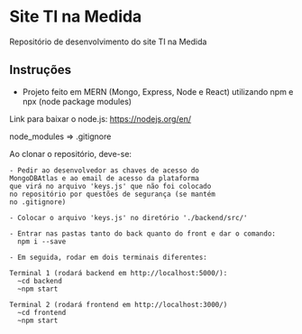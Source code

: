 # Site TI na Medida
Repositório de desenvolvimento do site TI na Medida


## Instruções

 - Projeto feito em MERN (Mongo, Express, Node e React) utilizando npm e npx (node package modules)

 Link para baixar o node.js:
  https://nodejs.org/en/

 node_modules => .gitignore

 Ao clonar o repositório, deve-se:

    - Pedir ao desenvolvedor as chaves de acesso do 
    MongoDBAtlas e ao email de acesso da plataforma 
    que virá no arquivo 'keys.js' que não foi colocado 
    no repositório por questões de segurança (se mantém 
    no .gitignore)

    - Colocar o arquivo 'keys.js' no diretório './backend/src/'

    - Entrar nas pastas tanto do back quanto do front e dar o comando:
      npm i --save

    - Em seguida, rodar em dois terminais diferentes:

    Terminal 1 (rodará backend em http://localhost:5000/):
      ~cd backend
      ~npm start
    
    Terminal 2 (rodará frontend em http://localhost:3000/)
      ~cd frontend
      ~npm start

